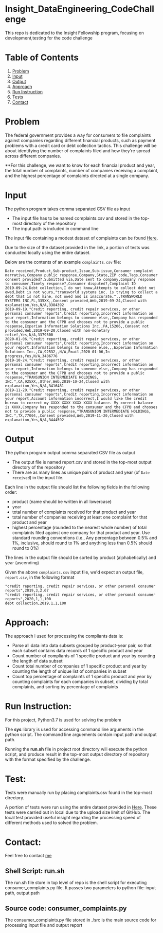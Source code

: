 # Insight_DataEngineering_CodeChallenge
This repo is dedicated to the Insight Fellowship program, focusing on development,testing for the code challenge

# Table of Contents
1. [Problem](README.md#Problem)
2. [Input](README.md#Input)
3. [Output](README.md#Output)
4. [Approach](README.md#Approach)
5. [Run Instruction](README.md#Run-Instruction)
6. [Tests](README.md#Tests)
7. [Contact](README.md#Contact)

# Problem
The federal government provides a way for consumers to file complaints against companies regarding different financial products, such as payment problems with a credit card or debt collection tactics. This challenge will be about identifying the number of complaints filed and how they're spread across different companies.

**For this challenge, we want to know for each financial product and year, the total number of complaints, number of companies receiving a complaint, and the highest percentage of complaints directed at a single company.

# Input
The python program takes comma separated CSV file as input
  * The input file has to be named complaints.csv and stored in the top-most directory of the repository
  * The input path is included in command line 

The input file containing a modest dataset of complaints can be found [Here](http://files.consumerfinance.gov/ccdb/complaints.csv.zip).

Due to the size of the dataset provided in the link, a portion of tests was conducted locally using the entire dataset.

Below are the contents of an example `complaints.csv` file: 
```
Date received,Product,Sub-product,Issue,Sub-issue,Consumer complaint narrative,Company public response,Company,State,ZIP code,Tags,Consumer consent provided?,Submitted via,Date sent to company,Company response to consumer,Timely response?,Consumer disputed?,Complaint ID
2019-09-24,Debt collection,I do not know,Attempts to collect debt not owed,Debt is not yours,"transworld systems inc. is trying to collect a debt that is not mine, not owed and is inaccurate.",,TRANSWORLD SYSTEMS INC,FL,335XX,,Consent provided,Web,2019-09-24,Closed with explanation,Yes,N/A,3384392
2019-09-19,"Credit reporting, credit repair services, or other personal consumer reports",Credit reporting,Incorrect information on your report,Information belongs to someone else,,Company has responded to the consumer and the CFPB and chooses not to provide a public response,Experian Information Solutions Inc.,PA,15206,,Consent not provided,Web,2019-09-20,Closed with non-monetary relief,Yes,N/A,3379500
2020-01-06,"Credit reporting, credit repair services, or other personal consumer reports",Credit reporting,Incorrect information on your report,Information belongs to someone else,,,Experian Information Solutions Inc.,CA,92532,,N/A,Email,2020-01-06,In progress,Yes,N/A,3486776
2019-10-24,"Credit reporting, credit repair services, or other personal consumer reports",Credit reporting,Incorrect information on your report,Information belongs to someone else,,Company has responded to the consumer and the CFPB and chooses not to provide a public response,"TRANSUNION INTERMEDIATE HOLDINGS, INC.",CA,925XX,,Other,Web,2019-10-24,Closed with explanation,Yes,N/A,3416481
2019-11-20,"Credit reporting, credit repair services, or other personal consumer reports",Credit reporting,Incorrect information on your report,Account information incorrect,I would like the credit bureau to correct my XXXX XXXX XXXX XXXX balance. My correct balance is XXXX,Company has responded to the consumer and the CFPB and chooses not to provide a public response,"TRANSUNION INTERMEDIATE HOLDINGS, INC.",TX,77004,,Consent provided,Web,2019-11-20,Closed with explanation,Yes,N/A,3444592
```

# Output
The python program output comma separated CSV file as output
* The output file is named report.csv and stored in the top-most output directory of the repository
* There are as many lines as unique pairs of product and year (of `Date received`) in the input file. 


Each line in the output file should list the following fields in the following order:
* product (name should be written in all lowercase)
* year
* total number of complaints received for that product and year
* total number of companies receiving at least one complaint for that product and year
* highest percentage (rounded to the nearest whole number) of total complaints filed against one company for that product and year. Use standard rounding conventions (i.e., Any percentage between 0.5% and 1%, inclusive, should round to 1% and anything less than 0.5% should round to 0%)

The lines in the output file should be sorted by product (alphabetically) and year (ascending)

Given the above `complaints.csv` input file, we'd expect an output file, `report.csv`, in the following format
```
"credit reporting, credit repair services, or other personal consumer reports",2019,3,2,67
"credit reporting, credit repair services, or other personal consumer reports",2020,1,1,100
debt collection,2019,1,1,100
```
# Approach:
The approach I used for processing the compliants data is:
* Parse all data into data subsets grouped by product-year pair, so that each subset contains data records of 1 specific product and year
* Count number of compliants of 1 specific product and year by counting the length of data subset
* Count total number of companies of 1 specific product and year by counting the length of unique list of companies in subset
* Count top percentage of complaints of 1 specific product and year by counting complaints for each companies in subset, dividing by total complaints, and sorting by percentage of complaints

# Run Instruction:
For this project, Python3.7 is used for solving the problem 

The **sys** library is used for accessing command line arguments in the python script. The command line arguements contain input path and output path.

Running the **run.sh** file in project root directory will execute the python script, and produce result in the top-most output directory of repository with the format specified by the challenge.

# Test:
Tests were manually run by placing complaints.csv found in the top-most directory.

A portion of tests were run using the entire dataset provided in [Here](http://files.consumerfinance.gov/ccdb/complaints.csv.zip.). These tests were carried out in local due to the upload size limit of GitHub. The local test provided useful insight regarding the processing speed of different methods used to solved the problem.

# Contact:
Feel free to contact [me](https://www.linkedin.com/in/chinghongwu/) 

## Shell Script: run.sh 
The run.sh file store in top level of repo is the shell script for executing consumer_complaints.py file. 
It passes two parameters to python file: input path, output path 

## Source code: consumer_complaints.py
The consumer_complaints.py file stored in ./src is the main source code for processing input file and output report


